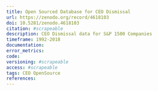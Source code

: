 ```yaml
---
title: Open Sourced Database for CEO Dismissal
url: https://zenodo.org/record/4618103
doi: 10.5281/zenodo.4618103
citation: #scrapeable
description: CEO Dismissal data for S&P 1500 Companies
timeframe: 1992-2018
documentation:
error_metrics:
code:
versioning: #scrapeable
access: #scrapeable
tags: CEO OpenSource
references:
---
```

